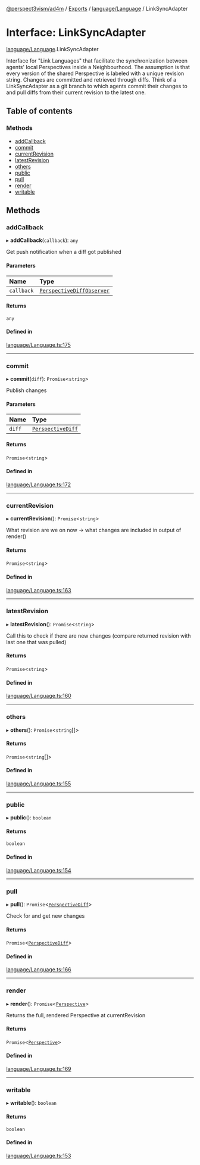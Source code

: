[@perspect3vism/ad4m](../README.md) / [Exports](../modules.md) / [language/Language](../modules/language_Language.md) / LinkSyncAdapter

# Interface: LinkSyncAdapter

[language/Language](../modules/language_Language.md).LinkSyncAdapter

Interface for "Link Languages" that facilitate the synchronization
between agents' local Perspectives inside a Neighbourhood.
The assumption is that every version of the shared Perspective
is labeled with a unique revision string.
Changes are committed and retrieved through diffs.
Think of a LinkSyncAdapter as a git branch to which agents commit
their changes to and pull diffs from their current revision
to the latest one.

## Table of contents

### Methods

- [addCallback](language_Language.LinkSyncAdapter.md#addcallback)
- [commit](language_Language.LinkSyncAdapter.md#commit)
- [currentRevision](language_Language.LinkSyncAdapter.md#currentrevision)
- [latestRevision](language_Language.LinkSyncAdapter.md#latestrevision)
- [others](language_Language.LinkSyncAdapter.md#others)
- [public](language_Language.LinkSyncAdapter.md#public)
- [pull](language_Language.LinkSyncAdapter.md#pull)
- [render](language_Language.LinkSyncAdapter.md#render)
- [writable](language_Language.LinkSyncAdapter.md#writable)

## Methods

### addCallback

▸ **addCallback**(`callback`): `any`

Get push notification when a diff got published

#### Parameters

| Name | Type |
| :------ | :------ |
| `callback` | [`PerspectiveDiffObserver`](../modules/language_Language.md#perspectivediffobserver) |

#### Returns

`any`

#### Defined in

[language/Language.ts:175](https://github.com/perspect3vism/ad4m-executor/blob/5a19b63d/core/src/language/Language.ts#L175)

___

### commit

▸ **commit**(`diff`): `Promise`<`string`\>

Publish changes

#### Parameters

| Name | Type |
| :------ | :------ |
| `diff` | [`PerspectiveDiff`](../classes/perspectives_PerspectiveDiff.PerspectiveDiff.md) |

#### Returns

`Promise`<`string`\>

#### Defined in

[language/Language.ts:172](https://github.com/perspect3vism/ad4m-executor/blob/5a19b63d/core/src/language/Language.ts#L172)

___

### currentRevision

▸ **currentRevision**(): `Promise`<`string`\>

What revision are we on now -> what changes are included in output of render()

#### Returns

`Promise`<`string`\>

#### Defined in

[language/Language.ts:163](https://github.com/perspect3vism/ad4m-executor/blob/5a19b63d/core/src/language/Language.ts#L163)

___

### latestRevision

▸ **latestRevision**(): `Promise`<`string`\>

Call this to check if there are new changes
(compare returned revision with last one that was pulled)

#### Returns

`Promise`<`string`\>

#### Defined in

[language/Language.ts:160](https://github.com/perspect3vism/ad4m-executor/blob/5a19b63d/core/src/language/Language.ts#L160)

___

### others

▸ **others**(): `Promise`<`string`[]\>

#### Returns

`Promise`<`string`[]\>

#### Defined in

[language/Language.ts:155](https://github.com/perspect3vism/ad4m-executor/blob/5a19b63d/core/src/language/Language.ts#L155)

___

### public

▸ **public**(): `boolean`

#### Returns

`boolean`

#### Defined in

[language/Language.ts:154](https://github.com/perspect3vism/ad4m-executor/blob/5a19b63d/core/src/language/Language.ts#L154)

___

### pull

▸ **pull**(): `Promise`<[`PerspectiveDiff`](../classes/perspectives_PerspectiveDiff.PerspectiveDiff.md)\>

Check for and get new changes

#### Returns

`Promise`<[`PerspectiveDiff`](../classes/perspectives_PerspectiveDiff.PerspectiveDiff.md)\>

#### Defined in

[language/Language.ts:166](https://github.com/perspect3vism/ad4m-executor/blob/5a19b63d/core/src/language/Language.ts#L166)

___

### render

▸ **render**(): `Promise`<[`Perspective`](../classes/perspectives_Perspective.Perspective.md)\>

Returns the full, rendered Perspective at currentRevision

#### Returns

`Promise`<[`Perspective`](../classes/perspectives_Perspective.Perspective.md)\>

#### Defined in

[language/Language.ts:169](https://github.com/perspect3vism/ad4m-executor/blob/5a19b63d/core/src/language/Language.ts#L169)

___

### writable

▸ **writable**(): `boolean`

#### Returns

`boolean`

#### Defined in

[language/Language.ts:153](https://github.com/perspect3vism/ad4m-executor/blob/5a19b63d/core/src/language/Language.ts#L153)
